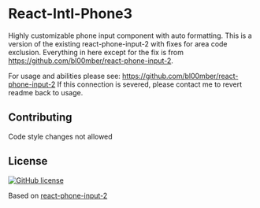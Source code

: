 # React-Intl-Phone3
Highly customizable phone input component with auto formatting. This is a version of the existing react-phone-input-2 with fixes for area code exclusion. Everything in here except for the fix is from https://github.com/bl00mber/react-phone-input-2. 

For usage and abilities please see: https://github.com/bl00mber/react-phone-input-2
If this connection is severed, please contact me to revert readme back to usage.

## Contributing
Code style changes not allowed

## License
[![GitHub license](https://img.shields.io/badge/license-MIT-blue.svg)](https://github.com/khippert5/react-intl-phone3/blob/master/LICENSE)

Based on [react-phone-input-2](https://github.com/bl00mber/react-phone-input-2)
